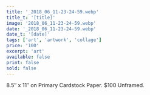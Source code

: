 ```yaml
---
title: '_2018_06_11-23-24-59.webp'
title_t: '[title]'
image: '2018_06_11-23-24-59.webp'
date: '_2018_06_11-23-24-59.webp'
date_t: '[date]'
tags: ['art', 'artwork', 'collage']
price: '100'
excerpt: 'art'
available: false
print: false
sold: false
---
```


8.5″ x 11″ on Primary Cardstock Paper.
\$100 Unframed.
